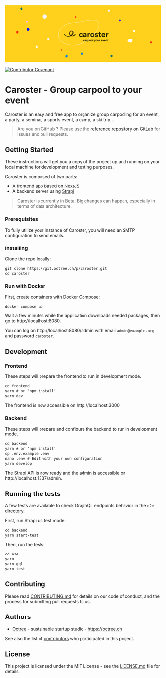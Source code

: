 ![Caroster](./banner.jpg)

[![Contributor Covenant](https://img.shields.io/badge/Contributor%20Covenant-2.1-4baaaa.svg)](code_of_conduct.md)

# Caroster - Group carpool to your event

Caroster is an easy and free app to organize group carpooling for an event, a party, a seminar, a sports event, a camp, a ski trip…

> Are you on GitHub ? Please use the [reference repository on GitLab](https://git.octree.ch/p/caroster) for issues and pull requests.

## Getting Started

These instructions will get you a copy of the project up and running on your local machine for development and testing purposes.

Caroster is composed of two parts:

- A frontend app based on [NextJS](https://nextjs.org/)
- A backend server using [Strapi](https://strapi.io/)

> Caroster is currently in Beta. Big changes can happen, especially in terms of data architecture.

### Prerequisites

To fully utilize your instance of Caroster, you will need an SMTP configuration to send emails.

### Installing

Clone the repo locally:

```shell
git clone https://git.octree.ch/p/caroster.git
cd caroster
```

### Run with Docker

First, create containers with Docker Compose:

```shell
docker compose up
```

Wait a few minutes while the application downloads needed packages,
then go to http://localhost:8080.

You can log on http://localhost:8080/admin with email `admin@example.org`
and password `caroster`.

## Development

### Frontend

These steps will prepare the frontend to run in development mode.

```shell
cd frontend
yarn # or 'npm install'
yarn dev
```

The frontend is now accessible on http://localhost:3000

### Backend

These steps will prepare and configure the backend to run in development mode.

```shell
cd backend
yarn # or 'npm install'
cp .env.example .env
nano .env # Edit with your own configuration
yarn develop
```

The Strapi API is now ready and the admin is accessible on http://localhost:1337/admin.

## Running the tests

A few tests are available to check GraphQL endpoints behavior in the `e2e` directory.

First, run Strapi un test mode:

```shell
cd backend
yarn start-test
```

Then, run the tests:

```shell
cd e2e
yarn
yarn gql
yarn test
```

## Contributing

Please read [CONTRIBUTING.md](CONTRIBUTING.md) for details on our code of conduct, and the process for submitting pull requests to us.

## Authors

- [Octree](https://github.com/octree-gva) - sustainable startup studio - https://octree.ch

See also the list of [contributors](https://github.com/octree-gva/caroster/graphs/contributors) who participated in this project.

## License

This project is licensed under the MIT License - see the [LICENSE.md](LICENSE.md) file for details

